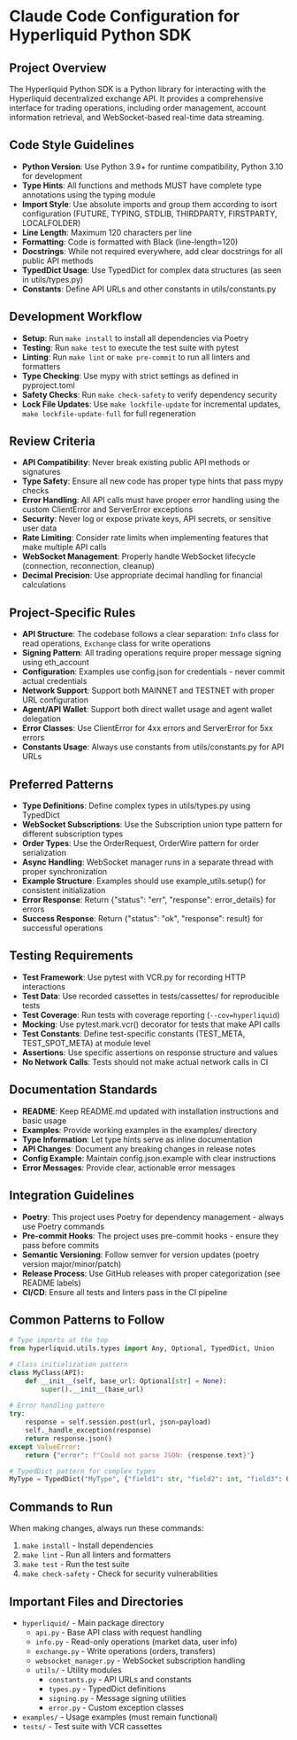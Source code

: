 # Claude Code Configuration for Hyperliquid Python SDK

## Project Overview
The Hyperliquid Python SDK is a Python library for interacting with the Hyperliquid decentralized exchange API. It provides a comprehensive interface for trading operations, including order management, account information retrieval, and WebSocket-based real-time data streaming.

## Code Style Guidelines
- **Python Version**: Use Python 3.9+ for runtime compatibility, Python 3.10 for development
- **Type Hints**: All functions and methods MUST have complete type annotations using the typing module
- **Import Style**: Use absolute imports and group them according to isort configuration (FUTURE, TYPING, STDLIB, THIRDPARTY, FIRSTPARTY, LOCALFOLDER)
- **Line Length**: Maximum 120 characters per line
- **Formatting**: Code is formatted with Black (line-length=120)
- **Docstrings**: While not required everywhere, add clear docstrings for all public API methods
- **TypedDict Usage**: Use TypedDict for complex data structures (as seen in utils/types.py)
- **Constants**: Define API URLs and other constants in utils/constants.py

## Development Workflow
- **Setup**: Run `make install` to install all dependencies via Poetry
- **Testing**: Run `make test` to execute the test suite with pytest
- **Linting**: Run `make lint` or `make pre-commit` to run all linters and formatters
- **Type Checking**: Use mypy with strict settings as defined in pyproject.toml
- **Safety Checks**: Run `make check-safety` to verify dependency security
- **Lock File Updates**: Use `make lockfile-update` for incremental updates, `make lockfile-update-full` for full regeneration

## Review Criteria
- **API Compatibility**: Never break existing public API methods or signatures
- **Type Safety**: Ensure all new code has proper type hints that pass mypy checks
- **Error Handling**: All API calls must have proper error handling using the custom ClientError and ServerError exceptions
- **Security**: Never log or expose private keys, API secrets, or sensitive user data
- **Rate Limiting**: Consider rate limits when implementing features that make multiple API calls
- **WebSocket Management**: Properly handle WebSocket lifecycle (connection, reconnection, cleanup)
- **Decimal Precision**: Use appropriate decimal handling for financial calculations

## Project-Specific Rules
- **API Structure**: The codebase follows a clear separation: `Info` class for read operations, `Exchange` class for write operations
- **Signing Pattern**: All trading operations require proper message signing using eth_account
- **Configuration**: Examples use config.json for credentials - never commit actual credentials
- **Network Support**: Support both MAINNET and TESTNET with proper URL configuration
- **Agent/API Wallet**: Support both direct wallet usage and agent wallet delegation
- **Error Classes**: Use ClientError for 4xx errors and ServerError for 5xx errors
- **Constants Usage**: Always use constants from utils/constants.py for API URLs

## Preferred Patterns
- **Type Definitions**: Define complex types in utils/types.py using TypedDict
- **WebSocket Subscriptions**: Use the Subscription union type pattern for different subscription types
- **Order Types**: Use the OrderRequest, OrderWire pattern for order serialization
- **Async Handling**: WebSocket manager runs in a separate thread with proper synchronization
- **Example Structure**: Examples should use example_utils.setup() for consistent initialization
- **Error Response**: Return {"status": "err", "response": error_details} for errors
- **Success Response**: Return {"status": "ok", "response": result} for successful operations

## Testing Requirements
- **Test Framework**: Use pytest with VCR.py for recording HTTP interactions
- **Test Data**: Use recorded cassettes in tests/cassettes/ for reproducible tests
- **Test Coverage**: Run tests with coverage reporting (`--cov=hyperliquid`)
- **Mocking**: Use pytest.mark.vcr() decorator for tests that make API calls
- **Test Constants**: Define test-specific constants (TEST_META, TEST_SPOT_META) at module level
- **Assertions**: Use specific assertions on response structure and values
- **No Network Calls**: Tests should not make actual network calls in CI

## Documentation Standards
- **README**: Keep README.md updated with installation instructions and basic usage
- **Examples**: Provide working examples in the examples/ directory
- **Type Information**: Let type hints serve as inline documentation
- **API Changes**: Document any breaking changes in release notes
- **Config Example**: Maintain config.json.example with clear instructions
- **Error Messages**: Provide clear, actionable error messages

## Integration Guidelines
- **Poetry**: This project uses Poetry for dependency management - always use Poetry commands
- **Pre-commit Hooks**: The project uses pre-commit hooks - ensure they pass before commits
- **Semantic Versioning**: Follow semver for version updates (poetry version major/minor/patch)
- **Release Process**: Use GitHub releases with proper categorization (see README labels)
- **CI/CD**: Ensure all tests and linters pass in the CI pipeline

## Common Patterns to Follow
```python
# Type imports at the top
from hyperliquid.utils.types import Any, Optional, TypedDict, Union

# Class initialization pattern
class MyClass(API):
    def __init__(self, base_url: Optional[str] = None):
        super().__init__(base_url)
        
# Error handling pattern
try:
    response = self.session.post(url, json=payload)
    self._handle_exception(response)
    return response.json()
except ValueError:
    return {"error": f"Could not parse JSON: {response.text}"}

# TypedDict pattern for complex types
MyType = TypedDict("MyType", {"field1": str, "field2": int, "field3": Optional[float]})
```

## Commands to Run
When making changes, always run these commands:
1. `make install` - Install dependencies
2. `make lint` - Run all linters and formatters
3. `make test` - Run the test suite
4. `make check-safety` - Check for security vulnerabilities

## Important Files and Directories
- `hyperliquid/` - Main package directory
  - `api.py` - Base API class with request handling
  - `info.py` - Read-only operations (market data, user info)
  - `exchange.py` - Write operations (orders, transfers)
  - `websocket_manager.py` - WebSocket subscription handling
  - `utils/` - Utility modules
    - `constants.py` - API URLs and constants
    - `types.py` - TypedDict definitions
    - `signing.py` - Message signing utilities
    - `error.py` - Custom exception classes
- `examples/` - Usage examples (must remain functional)
- `tests/` - Test suite with VCR cassettes